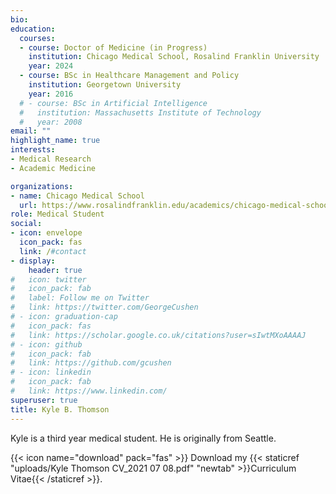 ```yaml
---
bio: 
education:
  courses:
  - course: Doctor of Medicine (in Progress)
    institution: Chicago Medical School, Rosalind Franklin University
    year: 2024
  - course: BSc in Healthcare Management and Policy
    institution: Georgetown University
    year: 2016
  # - course: BSc in Artificial Intelligence
  #   institution: Massachusetts Institute of Technology
  #   year: 2008
email: ""
highlight_name: true
interests:
- Medical Research
- Academic Medicine

organizations:
- name: Chicago Medical School
  url: https://www.rosalindfranklin.edu/academics/chicago-medical-school/
role: Medical Student
social:
- icon: envelope
  icon_pack: fas
  link: /#contact
- display:
    header: true
#   icon: twitter
#   icon_pack: fab
#   label: Follow me on Twitter
#   link: https://twitter.com/GeorgeCushen
# - icon: graduation-cap
#   icon_pack: fas
#   link: https://scholar.google.co.uk/citations?user=sIwtMXoAAAAJ
# - icon: github
#   icon_pack: fab
#   link: https://github.com/gcushen
# - icon: linkedin
#   icon_pack: fab
#   link: https://www.linkedin.com/
superuser: true
title: Kyle B. Thomson
---
```


Kyle is a third year medical student. He is originally from Seattle. 

{{< icon name="download" pack="fas" >}} Download my {{< staticref "uploads/Kyle Thomson CV_2021 07 08.pdf" "newtab" >}}Curriculum Vitae{{< /staticref >}}.
